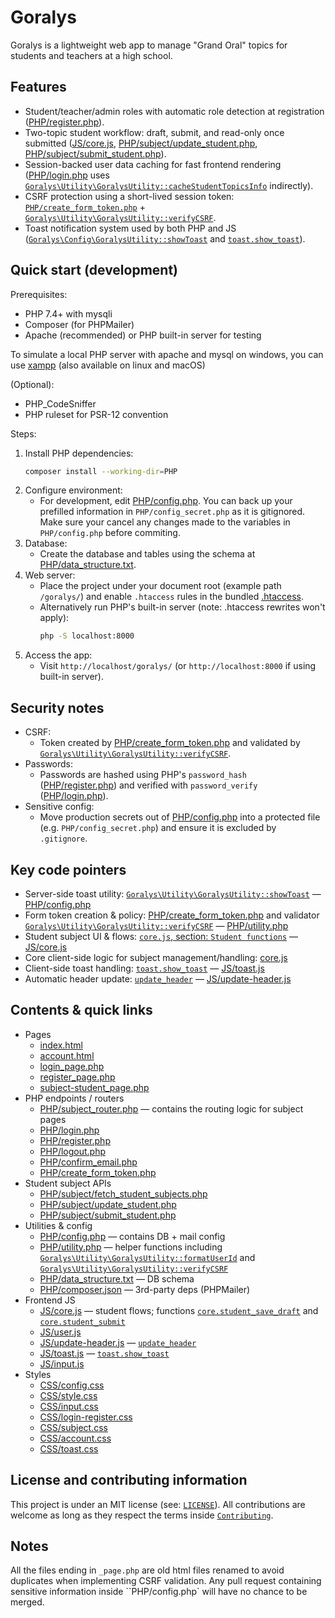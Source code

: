 # Goralys

Goralys is a lightweight web app to manage "Grand Oral" topics for students and teachers at a high school.

## Features

- Student/teacher/admin roles with automatic role detection at registration ([PHP/register.php](PHP/register.php)).
- Two-topic student workflow: draft, submit, and read-only once submitted ([JS/core.js](JS/core.js), [PHP/subject/update_student.php](PHP/subject/update_student.php), [PHP/subject/submit_student.php](PHP/subject/submit_student.php)).
- Session-backed user data caching for fast frontend rendering ([PHP/login.php](PHP/login.php) uses [`Goralys\Utility\GoralysUtility::cacheStudentTopicsInfo`](PHP/utility.php) indirectly).
- CSRF protection using a short-lived session token: [`PHP/create_form_token.php`](PHP/create_form_token.php) + [`Goralys\Utility\GoralysUtility::verifyCSRF`](PHP/utility.php).
- Toast notification system used by both PHP and JS ([`Goralys\Config\GoralysUtility::showToast`](PHP/config.php) and [`toast.show_toast`](JS/toast.js)).

## Quick start (development)

Prerequisites:
- PHP 7.4+ with mysqli
- Composer (for PHPMailer)
- Apache (recommended) or PHP built-in server for testing

To simulate a local PHP server with apache and mysql on windows, you can use [xampp](https://www.apachefriends.org) (also available on linux and macOS)

(Optional):
- PHP_CodeSniffer
- PHP ruleset for PSR-12 convention

Steps:
1. Install PHP dependencies:
   ```bash
   composer install --working-dir=PHP
   ```
2. Configure environment:
   - For development, edit [PHP/config.php](PHP/config.php). You can back up your prefilled information in `PHP/config_secret.php` as it is gitignored. Make sure your cancel any changes made to the variables in `PHP/config.php` before commiting.
3. Database:
   - Create the database and tables using the schema at [PHP/data_structure.txt](PHP/data_structure.txt).
4. Web server:
   - Place the project under your document root (example path `/goralys/`) and enable `.htaccess` rules in the bundled [.htaccess](.htaccess).
   - Alternatively run PHP's built-in server (note: .htaccess rewrites won't apply):
     ```bash
     php -S localhost:8000
     ```
5. Access the app:
   - Visit `http://localhost/goralys/` (or `http://localhost:8000` if using built-in server).

## Security notes

- CSRF:
  - Token created by [PHP/create_form_token.php](PHP/create_form_token.php) and validated by [`Goralys\Utility\GoralysUtility::verifyCSRF`](PHP/utility.php).
- Passwords:
  - Passwords are hashed using PHP's `password_hash` ([PHP/register.php](PHP/register.php)) and verified with `password_verify` ([PHP/login.php](PHP/login.php)).
- Sensitive config:
  - Move production secrets out of [PHP/config.php](PHP/config.php) into a protected file (e.g. `PHP/config_secret.php`) and ensure it is excluded by `.gitignore`.

## Key code pointers

- Server-side toast utility: [`Goralys\Utility\GoralysUtility::showToast`](PHP/config.php) — [PHP/config.php](PHP/config.php)
- Form token creation & policy: [PHP/create_form_token.php](PHP/create_form_token.php) and validator [`Goralys\Utility\GoralysUtility::verifyCSRF`](PHP/utility.php) — [PHP/utility.php](PHP/utility.php)
- Student subject UI & flows: [`core.js`, section: `Student functions`](JS/core.js) — [JS/core.js](JS/core.js)
- Core client-side logic for subject management/handling: [core.js](JS/core.js)
- Client-side toast handling: [`toast.show_toast`](JS/toast.js) — [JS/toast.js](JS/toast.js)
- Automatic header update: [`update_header`](JS/update-header.js) — [JS/update-header.js](JS/update-header.js)

## Contents & quick links

- Pages
  - [index.html](index.html)
  - [account.html](account.html)
  - [login_page.php](login_page.php)
  - [register_page.php](register_page.php)
  - [subject-student_page.php](subject-student_page.php)
- PHP endpoints / routers
  - [PHP/subject_router.php](PHP/subject_router.php) — contains the routing logic for subject pages
  - [PHP/login.php](PHP/login.php)
  - [PHP/register.php](PHP/register.php)
  - [PHP/logout.php](PHP/logout.php)
  - [PHP/confirm_email.php](PHP/confirm_email.php)
  - [PHP/create_form_token.php](PHP/create_form_token.php)
- Student subject APIs
  - [PHP/subject/fetch_student_subjects.php](PHP/subject/fetch_student_subjects.php)
  - [PHP/subject/update_student.php](PHP/subject/update_student.php)
  - [PHP/subject/submit_student.php](PHP/subject/submit_student.php)
- Utilities & config
  - [PHP/config.php](PHP/config.php) — contains DB + mail config
  - [PHP/utility.php](PHP/utility.php) — helper functions including [`Goralys\Utility\GoralysUtility::formatUserId`](PHP/utility.php) and [`Goralys\Utility\GoralysUtility::verifyCSRF`](PHP/utility.php)
  - [PHP/data_structure.txt](PHP/data_structure.txt) — DB schema
  - [PHP/composer.json](PHP/composer.json) — 3rd-party deps (PHPMailer)
- Frontend JS
  - [JS/core.js](JS/core.js) — student flows; functions [`core.student_save_draft`](JS/core.js) and [`core.student_submit`](JS/core.js)
  - [JS/user.js](JS/user.js)
  - [JS/update-header.js](JS/update-header.js) — [`update_header`](JS/update-header.js)
  - [JS/toast.js](JS/toast.js) — [`toast.show_toast`](JS/toast.js)
  - [JS/input.js](JS/input.js)
- Styles
  - [CSS/config.css](CSS/config.css)
  - [CSS/style.css](CSS/style.css)
  - [CSS/input.css](CSS/input.css)
  - [CSS/login-register.css](CSS/login-register.css)
  - [CSS/subject.css](CSS/subject.css)
  - [CSS/account.css](CSS/account.css)
  - [CSS/toast.css](CSS/toast.css)

## License and contributing information

This project is under an MIT license (see: [`LICENSE`](LICENSE)).
All contributions are welcome as long as they respect the terms inside [`Contributing`](CONTRIBUTING.md).

## Notes

All the files ending in `_page.php` are old html files renamed to avoid duplicates when implementing CSRF validation.
Any pull request containing sensitive information inside ``PHP/config.php` will have no chance to be merged.